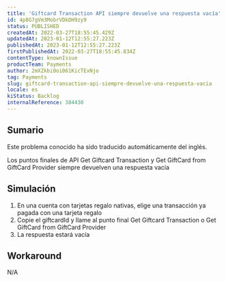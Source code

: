 ```yaml
---
title: 'Giftcard Transaction API siempre devuelve una respuesta vacía'
id: 4p8G7gVm3MobrVDkDH9zy9
status: PUBLISHED
createdAt: 2022-03-27T18:55:45.429Z
updatedAt: 2023-01-12T12:55:27.223Z
publishedAt: 2023-01-12T12:55:27.223Z
firstPublishedAt: 2022-03-27T18:55:45.834Z
contentType: knownIssue
productTeam: Payments
author: 2mXZkbi0oi061KicTExNjo
tag: Payments
slug: giftcard-transaction-api-siempre-devuelve-una-respuesta-vacia
locale: es
kiStatus: Backlog
internalReference: 384430
---
```


## Sumario

<div class="alert alert-info">
  <p>Este problema conocido ha sido traducido automáticamente del inglés.</p>
</div>


Los puntos finales de API Get Giftcard Transaction y Get GiftCard from GiftCard Provider siempre devuelven una respuesta vacía


##

## Simulación



1. En una cuenta con tarjetas regalo nativas, elige una transacción ya pagada con una tarjeta regalo
2. Copie el giftcardId y llame al punto final Get Giftcard Transaction o Get GiftCard from GiftCard Provider
3. La respuesta estará vacía



## Workaround


N/A

